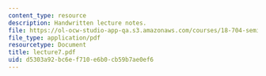 ```yaml
---
content_type: resource
description: Handwritten lecture notes.
file: https://ol-ocw-studio-app-qa.s3.amazonaws.com/courses/18-704-seminar-in-algebra-and-number-theory-rational-points-on-elliptic-curves-fall-2004/d5303a92bc6ef710e6b0cb59b7ae0ef6_lecture7.pdf
file_type: application/pdf
resourcetype: Document
title: lecture7.pdf
uid: d5303a92-bc6e-f710-e6b0-cb59b7ae0ef6
---
```

